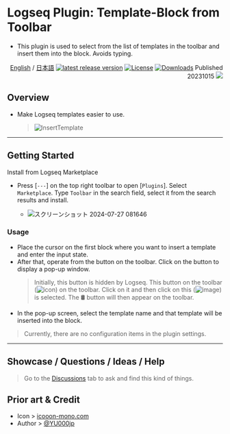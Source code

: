 # Logseq Plugin: Template-Block from Toolbar

- This plugin is used to select from the list of templates in the toolbar and insert them into the block. Avoids typing.

<div align="right">
 
[English](https://github.com/YU000jp/logseq-plugin-template-block-from-toolbar) / [日本語](https://github.com/YU000jp/logseq-plugin-template-block-from-toolbar/blob/main/readme.ja.md) [![latest release version](https://img.shields.io/github/v/release/YU000jp/logseq-plugin-template-block-from-toolbar)](https://github.com/YU000jp/logseq-plugin-template-block-from-toolbar/releases) [![License](https://img.shields.io/github/license/YU000jp/logseq-plugin-template-block-from-toolbar?color=blue)](https://github.com/YU000jp/logseq-plugin-template-block-from-toolbar/LICENSE) [![Downloads](https://img.shields.io/github/downloads/YU000jp/logseq-plugin-template-block-from-toolbar/total.svg)](https://github.com/YU000jp/logseq-plugin-template-block-from-toolbar/releases)
 Published 20231015 <a href="https://www.buymeacoffee.com/yu000japan"><img src="https://img.buymeacoffee.com/button-api/?text=Buy me a pizza&emoji=🍕&slug=yu000japan&button_colour=FFDD00&font_colour=000000&font_family=Poppins&outline_colour=000000&coffee_colour=ffffff" /></a>
 </div>

## Overview

- Make Logseq templates easier to use.

  > ![InsertTemplate](https://github.com/user-attachments/assets/1466036b-41cc-4311-9744-02ba445fa329)

---

## Getting Started

Install from Logseq Marketplace
  - Press [`---`] on the top right toolbar to open [`Plugins`]. Select `Marketplace`. Type `Toolbar` in the search field, select it from the search results and install.

    - ![スクリーンショット 2024-07-27 081646](https://github.com/user-attachments/assets/fe2efa56-cfd3-4a93-80f9-e6a041da072a)

### Usage

- Place the cursor on the first block where you want to insert a template and enter the input state.
- After that, operate from the button on the toolbar. Click on the button to display a pop-up window.
   > Initially, this button is hidden by Logseq. This button on the toolbar (![icon](https://github.com/YU000jp/logseq-plugin-bullet-point-custom-icon/assets/111847207/136f9d0f-9dcf-4942-9821-c9f692fcfc2f)) on the toolbar. Click on it and then click on this (![image](https://github.com/user-attachments/assets/1121f7af-b4f6-4bec-bfd3-1f3d2b97745e)) is selected. The 🛢️ button will then appear on the toolbar.
- In the pop-up screen, select the template name and that template will be inserted into the block.

> Currently, there are no configuration items in the plugin settings.

---

## Showcase / Questions / Ideas / Help

> Go to the [Discussions](https://github.com/YU000jp/logseq-plugin-template-block-from-toolbar/discussions) tab to ask and find this kind of things.

## Prior art & Credit

- Icon > [icooon-mono.com](https://icooon-mono.com/10933-%e3%83%89%e3%83%a9%e3%83%a0%e7%bc%b6%e3%81%ae%e3%82%a2%e3%82%a4%e3%82%b3%e3%83%b32/)
- Author > [@YU000jp](https://github.com/YU000jp)
